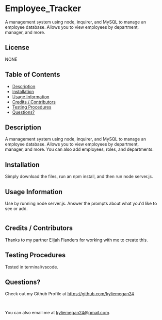 # Employee_Tracker
A management system using node, inquirer, and MySQL to manage an employee database. Allows you to view employees by department, manager, and more.

## License
NONE

## Table of Contents

* [ Description ](#Description)
* [ Installation ](#Installation)
* [ Usage Information ](#Usage-Information)
* [ Credits / Contributors ](#Credits-/-Contributors)
* [ Testing Procedures ](#Testing-Procedures)
* [ Questions? ](#Questions?)


## Description
A management system using node, inquirer, and MySQL to manage an employee database. Allows you to view employees by department, manager, and more. You can also add employees, roles, and departments.

## Installation 
Simply download the files, run an npm install, and then run node server.js.

## Usage Information
Use by running node server.js. Answer the prompts about what you'd like to see or add. 

<img src="">


## Credits / Contributors

Thanks to my partner Elijah Flanders for working with me to create this. 

## Testing Procedures

Tested in terminal/vscode.

## Questions?

Check out my Github Profile at https://github.com/kyliemegan24

<br>

You can also email me at kyliemegan24@gmail.com.
